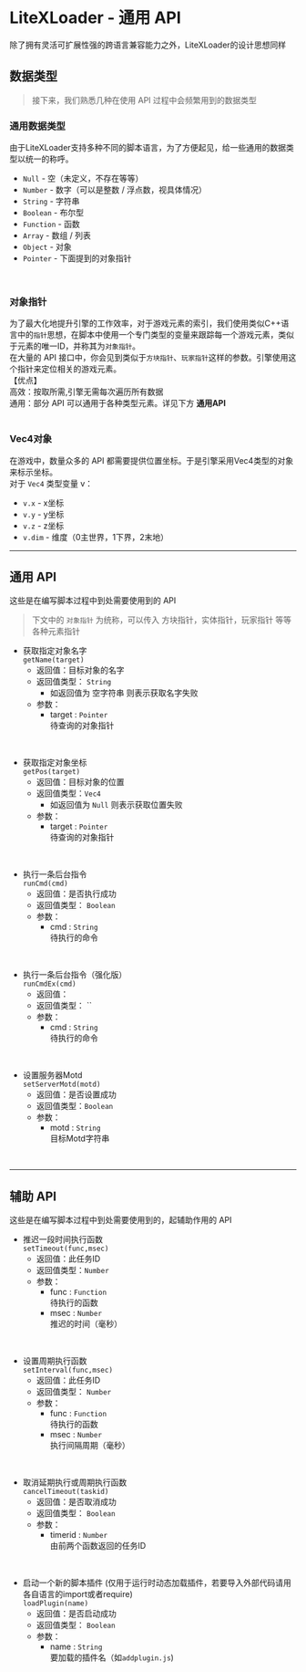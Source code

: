 # LiteXLoader - 通用 API
除了拥有灵活可扩展性强的跨语言兼容能力之外，LiteXLoader的设计思想同样  

## 数据类型
> 接下来，我们熟悉几种在使用 API 过程中会频繁用到的数据类型

### 通用数据类型
由于LiteXLoader支持多种不同的脚本语言，为了方便起见，给一些通用的数据类型以统一的称呼。  
- `Null` - 空（未定义，不存在等等）
- `Number` - 数字（可以是整数 / 浮点数，视具体情况）
- `String` - 字符串
- `Boolean` - 布尔型
- `Function` - 函数
- `Array` - 数组 / 列表
- `Object` - 对象
- `Pointer` - 下面提到的对象指针
<br>

### 对象指针
为了最大化地提升引擎的工作效率，对于游戏元素的索引，我们使用类似C++语言中的`指针`思想，在脚本中使用一个专门类型的变量来跟踪每一个游戏元素，类似于元素的唯一ID，并称其为`对象指针`。  
在大量的 API 接口中，你会见到类似于`方块指针`、`玩家指针`这样的参数。引擎使用这个指针来定位相关的游戏元素。  
【优点】  
高效：按取所需,引擎无需每次遍历所有数据  
通用：部分 API 可以通用于各种类型元素。详见下方 **通用API**  
<br>

### Vec4对象
在游戏中，数量众多的 API 都需要提供位置坐标。于是引擎采用Vec4类型的对象来标示坐标。  
对于 `Vec4` 类型变量 v：  
- `v.x` - x坐标  
- `v.y` - y坐标  
- `v.z` - z坐标  
- `v.dim` - 维度（0主世界，1下界，2末地）

---

## 通用 API
这些是在编写脚本过程中到处需要使用到的 API  
> 下文中的 `对象指针` 为统称，可以传入 方块指针，实体指针，玩家指针 等等各种元素指针 

- 获取指定对象名字  
`getName(target)`
    - 返回值：目标对象的名字
    - 返回值类型： `String` 
        - 如返回值为 空字符串 则表示获取名字失败
    - 参数：
        - target : `Pointer`  
        待查询的对象指针  
<br>

- 获取指定对象坐标  
`getPos(target)`
    - 返回值：目标对象的位置
    - 返回值类型：`Vec4` 
        - 如返回值为 `Null` 则表示获取位置失败
    - 参数：
        - target : `Pointer`  
        待查询的对象指针  
<br>

- 执行一条后台指令  
`runCmd(cmd)`
    - 返回值：是否执行成功
    - 返回值类型： `Boolean` 
    - 参数：
        - cmd : `String`  
        待执行的命令  
<br>

- 执行一条后台指令（强化版）  
`runCmdEx(cmd)`
    - 返回值：
    - 返回值类型： `` 
    - 参数：
        - cmd : `String`  
        待执行的命令  
<br>

- 设置服务器Motd  
`setServerMotd(motd)`
    - 返回值：是否设置成功
    - 返回值类型：`Boolean`
    - 参数：
        - motd : `String`  
        目标Motd字符串  
<br>

---
## 辅助 API
这些是在编写脚本过程中到处需要使用到的，起辅助作用的 API  

- 推迟一段时间执行函数  
`setTimeout(func,msec)`
    - 返回值：此任务ID
    - 返回值类型：`Number` 
    - 参数：
        - func : `Function`  
        待执行的函数
        - msec : `Number`  
        推迟的时间（毫秒）  
<br>

- 设置周期执行函数  
`setInterval(func,msec)`
    - 返回值：此任务ID
    - 返回值类型： `Number` 
    - 参数：
        - func : `Function`  
        待执行的函数
        - msec : `Number`  
        执行间隔周期（毫秒）  
<br>

- 取消延期执行或周期执行函数  
`cancelTimeout(taskid)`
    - 返回值：是否取消成功
    - 返回值类型： `Boolean` 
    - 参数：
        - timerid : `Number`  
        由前两个函数返回的任务ID  
<br>

- 启动一个新的脚本插件
(仅用于运行时动态加载插件，若要导入外部代码请用各自语言的import或者require)  
`loadPlugin(name)`
    - 返回值：是否启动成功
    - 返回值类型： `Boolean` 
    - 参数：
        - name : `String`  
        要加载的插件名（如`addplugin.js`)  
<br>
